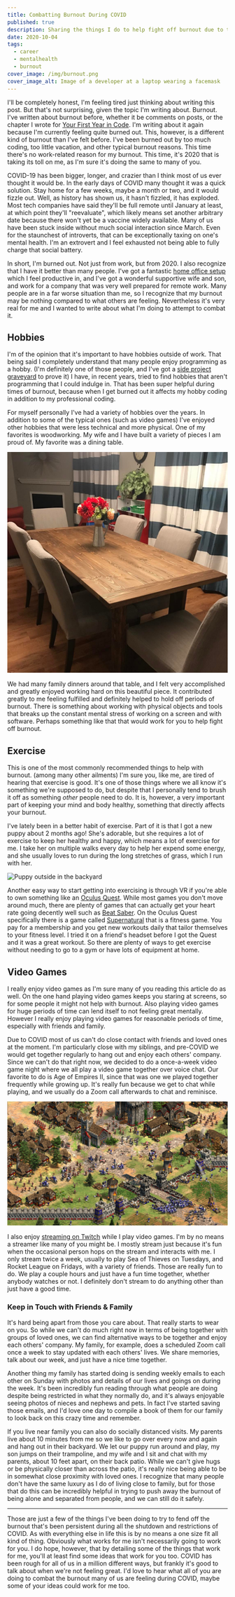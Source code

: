 ```yaml
---
title: Combatting Burnout During COVID
published: true
description: Sharing the things I do to help fight off burnout due to the global pandemic.
date: 2020-10-04
tags:
  - career
  - mentalhealth
  - burnout
cover_image: /img/burnout.png
cover_image_alt: Image of a developer at a laptop wearing a facemask
---
```


I'll be completely honest, I'm feeling tired just thinking about writing this post. But that's not surprising, given the topic I'm writing about. Burnout. I've written about burnout before, whether it be comments on posts, or the chapter I wrote for [Your First Year in Code](https://leanpub.com/firstyearincode). I'm writing about it again because I'm currently feeling quite burned out. This, however, is a different kind of burnout than I've felt before. I've been burned out by too much coding, too little vacation, and other typical burnout reasons. This time there's no work-related reason for my burnout. This time, it's 2020 that is taking its toll on me, as I'm sure it's doing the same to many of you.

COVID-19 has been bigger, longer, and crazier than I think most of us ever thought it would be. In the early days of COVID many thought it was a quick solution. Stay home for a few weeks, maybe a month or two, and it would fizzle out. Well, as history has shown us, it hasn't fizzled, it has exploded. Most tech companies have said they'll be full remote until January at least, at which point they'll "reevaluate", which likely means set another arbitrary date because there won't yet be a vaccine widely available. Many of us have been stuck inside without much social interaction since March. Even for the staunchest of introverts, that can be exceptionally taxing on one's mental health. I'm an extrovert and I feel exhausted not being able to fully charge that social battery.

In short, I'm burned out. Not just from work, but from 2020. I also recognize that I have it better than many people. I've got a fantastic [home office setup](/posts/home-office-setup) which I feel productive in, and I've got a wonderful supportive wife and son, and work for a company that was very well prepared for remote work. Many people are in a far worse situation than me, so I recognize that my burnout may be nothing compared to what others are feeling. Nevertheless it's very real for me and I wanted to write about what I'm doing to attempt to combat it.

## Hobbies

I'm of the opinion that it's important to have hobbies outside of work. That being said I completely understand that many people enjoy programming as a hobby. (I'm definitely one of those people, and I've got a [side project graveyard](/posts/my-github-graveyard) to prove it) I have, in recent years, tried to find hobbies that aren't programming that I could indulge in. That has been super helpful during times of burnout, because when I get burned out it affects my hobby coding in addition to my professional coding.

For myself personally I've had a variety of hobbies over the years. In addition to some of the typical ones (such as video games) I've enjoyed other hobbies that were less technical and more physical. One of my favorites is woodworking. My wife and I have built a variety of pieces I am proud of. My favorite was a dining table.

![Handmade Dining Room Table](/img/posts/combatting-covid-burnout/table.jpeg)

We had many family dinners around that table, and I felt very accomplished and greatly enjoyed working hard on this beautiful piece. It contributed greatly to me feeling fulfilled and definitely helped to hold off periods of burnout. There is something about working with physical objects and tools that breaks up the constant mental stress of working on a screen and with software. Perhaps something like that that would work for you to help fight off burnout.

## Exercise

This is one of the most commonly recommended things to help with burnout. (among many other ailments) I'm sure you, like me, are tired of hearing that exercise is good. It's one of those things where we all know it's something we're supposed to do, but despite that I personally tend to brush it off as something _other_ people need to do. It is, however, a very important part of keeping your mind and body healthy, something that directly affects your burnout.

I've lately been in a better habit of exercise. Part of it is that I got a new puppy about 2 months ago! She's adorable, but she requires a lot of exercise to keep her healthy and happy, which means a lot of exercise for me. I take her on multiple walks every day to help her expend some energy, and she usually loves to run during the long stretches of grass, which I run with her.

![Puppy outside in the backyard](/img/posts/combatting-covid-burnout/puppy.jpeg)

Another easy way to start getting into exercising is through VR if you're able to own something like an [Oculus Quest](https://www.oculus.com/quest-2/). While most games you don't move around much, there are plenty of games that can actually get your heart rate going decently well such as [Beat Saber](https://beatsaber.com/). On the Oculus Quest specifically there is a game called [Supernatural](https://www.oculus.com/experiences/quest/1830168170427369) that is a fitness game. You pay for a membership and you get new workouts daily that tailor themselves to your fitness level. I tried it on a friend's headset before I got the Quest and it was a great workout. So there are plenty of ways to get exercise without needing to go to a gym or have lots of equipment at home.

## Video Games

I really enjoy video games as I'm sure many of you reading this article do as well. On the one hand playing video games keeps you staring at screens, so for some people it might not help with burnout. Also playing video games for huge periods of time can lend itself to not feeling great mentally. However I really enjoy playing video games for reasonable periods of time, especially with friends and family.

Due to COVID most of us can't do close contact with friends and loved ones at the moment. I'm particularly close with my siblings, and pre-COVID we would get together regularly to hang out and enjoy each others' company. Since we can't do that right now, we decided to do a once-a-week video game night where we all play a video game together over voice chat. Our favorite to do is Age of Empires II, since that was one we played together frequently while growing up. It's really fun because we get to chat while playing, and we usually do a Zoom call afterwards to chat and reminisce.

![Age of Empires 2](/img/posts/combatting-covid-burnout/aoe.jpeg)

I also enjoy [streaming on Twitch](https://www.twitch.tv/jorgnaan) while I play video games. I'm by no means a streamer like many of you might be. I mostly stream just because it's fun when the occasional person hops on the stream and interacts with me. I only stream twice a week, usually to play Sea of Thieves on Tuesdays, and Rocket League on Fridays, with a variety of friends. Those are really fun to do. We play a couple hours and just have a fun time together, whether anybody watches or not. I definitely don't stream to do anything other than just have a good time.

### Keep in Touch with Friends & Family

It's hard being apart from those you care about. That really starts to wear on you. So while we can't do much right now in terms of being together with groups of loved ones, we can find alternative ways to be together and enjoy each others' company. My family, for example, does a scheduled Zoom call once a week to stay updated with each others' lives. We share memories, talk about our week, and just have a nice time together.

Another thing my family has started doing is sending weekly emails to each other on Sunday with photos and details of our lives and goings on during the week. It's been incredibly fun reading through what people are doing despite being restricted in what they normally do, and it's always enjoyable seeing photos of nieces and nephews and pets. In fact I've started saving those emails, and I'd love one day to compile a book of them for our family to look back on this crazy time and remember.

If you live near family you can also do socially distanced visits. My parents live about 10 minutes from me so we like to go over every now and again and hang out in their backyard. We let our puppy run around and play, my son jumps on their trampoline, and my wife and I sit and chat with my parents, about 10 feet apart, on their back patio. While we can't give hugs or be physically closer than across the patio, it's really nice being able to be in somewhat close proximity with loved ones. I recognize that many people don't have the same luxury as I do of living close to family, but for those that do this can be incredibly helpful in trying to push away the burnout of being alone and separated from people, and we can still do it safely.

---

Those are just a few of the things I've been doing to try to fend off the burnout that's been persistent during all the shutdown and restrictions of COVID. As with everything else in life this is by no means a one size fit all kind of thing. Obviously what works for me isn't necessarily going to work for you. I do hope, however, that by detailing some of the things that work for me, you'll at least find some ideas that work for you too. COVID has been rough for all of us in a million different ways, but frankly it's good to talk about when we're not feeling great. I'd love to hear what all of you are doing to combat the burnout many of us are feeling during COVID, maybe some of your ideas could work for me too.
